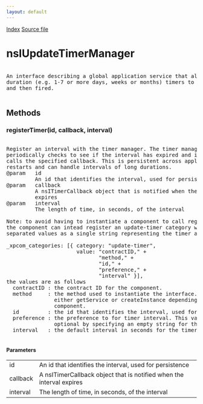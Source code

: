 ```yaml
---
layout: default
---
```

<div id='links'><a href="../index.html">Index</a>
<a href="http://dxr.mozilla.org/mozilla-central/source/toolkit/mozapps/update/nsIUpdateTimerManager.idl">Source file</a>
</div>

# nsIUpdateTimerManager #
<pre>  
An interface describing a global application service that allows long  
duration (e.g. 1-7 or more days, weeks or months) timers to be registered  
and then fired.  
  
</pre>
## Methods ##

### registerTimer(id, callback, interval) ###
<pre>  
Register an interval with the timer manager. The timer manager  
periodically checks to see if the interval has expired and if it has  
calls the specified callback. This is persistent across application  
restarts and can handle intervals of long durations.  
@param   id  
         An id that identifies the interval, used for persistence  
@param   callback  
         A nsITimerCallback object that is notified when the interval  
         expires  
@param   interval  
         The length of time, in seconds, of the interval  
  
Note: to avoid having to instantiate a component to call registerTimer  
the component can intead register an update-timer category with comma  
separated values as a single string representing the timer as follows.  
  
_xpcom_categories: [{ category: "update-timer",  
                      value: "contractID," +  
                             "method," +  
                             "id," +  
                             "preference," +  
                             "interval" }],  
the values are as follows  
  contractID : the contract ID for the component.  
  method     : the method used to instantiate the interface. This should be  
               either getService or createInstance depending on your  
               component.  
  id         : the id that identifies the interval, used for persistence.  
  preference : the preference to for timer interval. This value can be  
               optional by specifying an empty string for the value.  
  interval   : the default interval in seconds for the timer.  
  
</pre>
#### Parameters ####

<table>

<tr>
<td>id</td>
<td>         An id that identifies the interval, used for persistence  
</td>
</tr>

<tr>
<td>callback</td>
<td>         A nsITimerCallback object that is notified when the interval  
         expires  
</td>
</tr>

<tr>
<td>interval</td>
<td>         The length of time, in seconds, of the interval  
</td>
</tr>

</table>
